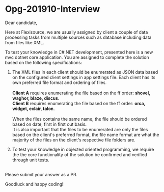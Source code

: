 # Opg-201910-Interview

Dear candidate,

Here at Flexisource, we are usually assigned by client a couple of data processing tasks from multiple sources such as database including data from files like XML.

To test your knowledge in C#.NET development, presented here is a new mvc dotnet core application. You are assigned to complete the solution based on the following specifications:

1. The XML files in each client should be enumerated as JSON data based on the configured client settings in app settings file. 
Each client has its own preferred file format and ordering of files.<br><br>
**Client A** requires enumerating the file based on the ff order: **shovel, waghor, blaze, discus**.<br>
**Client B** requires enumerating the file based on the ff order: **orca, widget, eclair, talon**.<br><br>
When the files contains the same name, the file should be ordered based on date, first in first out basis.<br>
It is also important that the files to be enumerated are only the files based on the client's preferred format, the file name format are what the majority of the files on the client's respective file folders are.

2. To test your knowledge in objected oriented programming, we require the the core functionality of the solution be confirmed and verified through unit tests.<br><br>

Please submit your answer as a PR.

Goodluck and happy coding!
